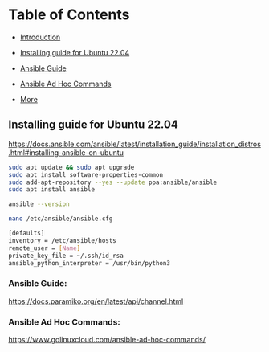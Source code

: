 # Table of Contents

- [Introduction](#introduction)

- [Installing guide for Ubuntu 22.04](#chapter-1)

- [Ansible Guide](#section-1-1)

- [Ansible Ad Hoc Commands](#section-1-2)

- [More](#chapter-2)


## Installing guide for Ubuntu 22.04

https://docs.ansible.com/ansible/latest/installation_guide/installation_distros.html#installing-ansible-on-ubuntu

```bash
sudo apt update && sudo apt upgrade
sudo apt install software-properties-common
sudo add-apt-repository --yes --update ppa:ansible/ansible
sudo apt install ansible

ansible --version
```

```bash
nano /etc/ansible/ansible.cfg

[defaults]
inventory = /etc/ansible/hosts
remote_user = [Name]
private_key_file = ~/.ssh/id_rsa
ansible_python_interpreter = /usr/bin/python3
```


### Ansible Guide:

https://docs.paramiko.org/en/latest/api/channel.html

### Ansible Ad Hoc Commands:

https://www.golinuxcloud.com/ansible-ad-hoc-commands/





